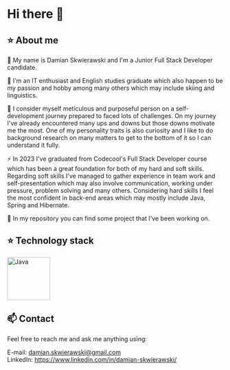 # Hi there 👋

## :star: About me

💬 My name is Damian Skwierawski and I'm a Junior Full Stack Developer candidate.

🌱 I'm an IT enthusiast and English studies graduate which also happen to be my passion and hobby among many others which may include skiing and linguistics. 

🤔 I consider myself meticulous and purposeful person on a self-development journey prepared to faced lots of challenges. On my journey I've already encountered many ups and downs but those downs motivate me the most.
One of my personality traits is also curiosity and I like to do background research on many matters to get to the bottom of it so I can understand it fully.

⚡ In 2023 I've graduated from Codecool's Full Stack Developer course which has been a great foundation for both of my hard and soft skills.
Regarding soft skills I've managed to gather experience in team work and self-presentation which may also involve communication, working under pressure, problem solving and many others.
Considering hard skills I feel the most confident in back-end areas which may mostly include Java, Spring and Hibernate.

🔭 In my repository you can find some project that I've been working on.

## :star: Technology stack
<div align="left">
	<img height="100" src="https://skillicons.dev/icons?i=bootstrap,css,docker,figma,flask,git,github,heroku,hibernate,html,java,js,maven,postgres,postman,powershell,py,react,spring&theme=dark" alt="Java" title="Java" />
</div>

## :mailbox: Contact
Feel free to reach me and ask me anything using:

E-mail: damian.skwierawski@gmail.com <br />
LinkedIn: https://www.linkedin.com/in/damian-skwierawski/

<!--
**damskw/damskw** is a ✨ _special_ ✨ repository because its `README.md` (this file) appears on your GitHub profile.

Here are some ideas to get you started:

- 🔭 I’m currently working on ...
- 🌱 I’m currently learning ...
- 👯 I’m looking to collaborate on ...
- 🤔 I’m looking for help with ...
- 💬 Ask me about ...
- 📫 How to reach me: ...
- 😄 Pronouns: ...
- ⚡ Fun fact: ...
-->
